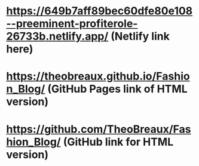 # https://649b7aff89bec60dfe80e108--preeminent-profiterole-26733b.netlify.app/ (Netlify link here)
# https://theobreaux.github.io/Fashion_Blog/ (GitHub Pages link of HTML version)
# https://github.com/TheoBreaux/Fashion_Blog/ (GitHub link for HTML version)

